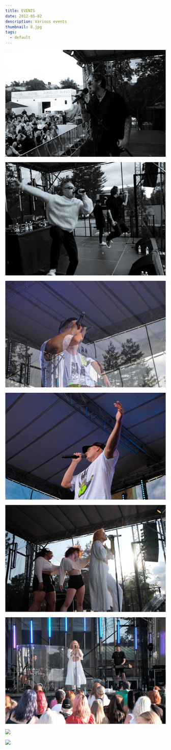 ```yaml
---
title: EVENTS
date: 2012-05-02
description: Various events
thumbnail: 8.jpg
tags:
  - default
---
```

![](11.jpg)

![](9.jpg)

![](4.jpg)

![](5.jpg)

![](6.jpg)

![](7.jpg)

![](dscf0538.jpg)

![](dscf0295.jpg)

![]()